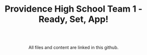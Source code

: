 <center><h1>Providence High School Team 1 - Ready, Set, App!</h1></center>
<br><br>
<center><p>All files and content are linked in this github.</p></center>
